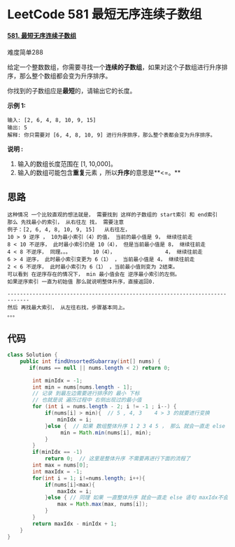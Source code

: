 # LeetCode 581 最短无序连续子数组

#### [581. 最短无序连续子数组](https://leetcode-cn.com/problems/shortest-unsorted-continuous-subarray/)

难度简单288

给定一个整数数组，你需要寻找一个**连续的子数组**，如果对这个子数组进行升序排序，那么整个数组都会变为升序排序。

你找到的子数组应是**最短**的，请输出它的长度。

**示例 1:**

```
输入: [2, 6, 4, 8, 10, 9, 15]
输出: 5
解释: 你只需要对 [6, 4, 8, 10, 9] 进行升序排序，那么整个表都会变为升序排序。
```

**说明 :**

1. 输入的数组长度范围在 [1, 10,000]。
2. 输入的数组可能包含**重复**元素 ，所以**升序**的意思是**<=。**

## 思路

```
这种情况 一个比较直观的想法就是， 需要找到 这样的子数组的 start索引 和 end索引
那么 先找最小的索引， 从右往左 找， 需要注意
例子：[2, 6, 4, 8, 10, 9, 15]   从右往左，
10 > 9 逆序 ， 10为最小索引（4）的值， 当前的最小值是 9， 继续往前走
8 < 10 不逆序， 此时最小索引仍是 10（4）， 但是当前最小值是 8， 继续往前走
4 < 8 不逆序， 同理。。。       10（4），                4， 继续往前走
6 > 4 逆序， 此时最小索引变更为 6（1） ， 当前最小值是 4， 继续往前走
2 < 6 不逆序， 此时最小索引为 6（1） ，当前最小值则变为 2结束。
可以看到 在逆序存在的情况下， min 最小值会在 逆序最小索引的左侧。
如果逆序索引 一直为初始值 那么就说明整体升序，直接返回0.

-----------------------------------------------------------------------------
然后 再找最大索引， 从左往右找，步骤基本同上。
。。。
```



## 代码

```java
class Solution {
    public int findUnsortedSubarray(int[] nums) {
       if(nums == null || nums.length < 2) return 0;

        int minIdx = -1;
        int min = nums[nums.length - 1];
        // 记录 到最左边需要进行排序的 最小 下标
        // 也就是说 遍历过程中 右侧出现过的最小值 
        for (int i = nums.length - 2; i != -1 ; i--) {
            if(nums[i] > min){  // 5 , 4, 3    4 > 3 的就要进行变换
                minIdx = i;
            }else {  // 如果 数组整体升序 1 2 3 4 5 ， 那么 就会一直走 else 语句， 而 inIdx并不会更新
                 min = Math.min(nums[i], min);
            }
        }
        if(minIdx == -1) 
            return 0;  // 这里是整体升序 不需要再进行下面的流程了
        int max = nums[0];
        int maxIdx = -1;
        for(int i = 1; i!=nums.length; i++){
            if(nums[i]<max){
                maxIdx = i;
            }else { // 同理 如果 一直整体升序 就会一直走 else 语句 maxIdx不会更新
                max = Math.max(max, nums[i]);
            }
        }
        return maxIdx - minIdx + 1;
    }
}
```

